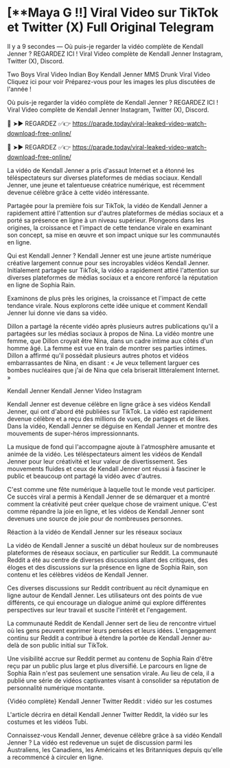 # [**Maya G !!] Viral Video sur TikTok et Twitter (X) Full Original Telegram



Il y a 9 secondes — Où puis-je regarder la vidéo complète de Kendall Jenner ? REGARDEZ ICI ! Viral Video complète de Kendall Jenner Instagram, Twitter (X), Discord.

Two Boys Viral Video Indian Boy Kendall Jenner MMS Drunk Viral Video Cliquez ici pour voir Préparez-vous pour les images les plus discutées de l'année !

Où puis-je regarder la vidéo complète de Kendall Jenner ? REGARDEZ ICI ! Viral Video complète de Kendall Jenner Instagram, Twitter (X), Discord.

🍑 ➤► REGARDEZ ✅👉 https://parade.today/viral-leaked-video-watch-download-free-online/

🍑 ➤► REGARDEZ ✅👉 https://parade.today/viral-leaked-video-watch-download-free-online/

La vidéo de Kendall Jenner a pris d'assaut Internet et a étonné les téléspectateurs sur diverses plateformes de médias sociaux. Kendall Jenner, une jeune et talentueuse créatrice numérique, est récemment devenue célèbre grâce à cette vidéo intéressante.

Partagée pour la première fois sur TikTok, la vidéo de Kendall Jenner a rapidement attiré l'attention sur d'autres plateformes de médias sociaux et a porté sa présence en ligne à un niveau supérieur. Plongeons dans les origines, la croissance et l'impact de cette tendance virale en examinant son concept, sa mise en œuvre et son impact unique sur les communautés en ligne.

Qui est Kendall Jenner ? Kendall Jenner est une jeune artiste numérique créative largement connue pour ses incroyables vidéos Kendall Jenner. Initialement partagée sur TikTok, la vidéo a rapidement attiré l'attention sur diverses plateformes de médias sociaux et a encore renforcé la réputation en ligne de Sophia Rain.

Examinons de plus près les origines, la croissance et l'impact de cette tendance virale. Nous explorons cette idée unique et comment Kendall Jenner lui donne vie dans sa vidéo.

Dillon a partagé la récente vidéo après plusieurs autres publications qu'il a partagées sur les médias sociaux à propos de Nina. La vidéo montre une femme, que Dillon croyait être Nina, dans un cadre intime aux côtés d'un homme âgé. La femme est vue en train de montrer ses parties intimes. Dillon a affirmé qu'il possédait plusieurs autres photos et vidéos embarrassantes de Nina, en disant : « Je veux tellement larguer ces bombes nucléaires que j'ai de Nina que cela briserait littéralement Internet. »

Kendall Jenner Kendall Jenner Video Instagram

Kendall Jenner est devenue célèbre en ligne grâce à ses vidéos Kendall Jenner, qui ont d'abord été publiées sur TikTok. La vidéo est rapidement devenue célèbre et a reçu des millions de vues, de partages et de likes. Dans la vidéo, Kendall Jenner se déguise en Kendall Jenner et montre des mouvements de super-héros impressionnants.

La musique de fond qui l'accompagne ajoute à l'atmosphère amusante et animée de la vidéo. Les téléspectateurs aiment les vidéos de Kendall Jenner pour leur créativité et leur valeur de divertissement. Ses mouvements fluides et ceux de Kendall Jenner ont réussi à fasciner le public et beaucoup ont partagé la vidéo avec d'autres.

C'est comme une fête numérique à laquelle tout le monde veut participer. Ce succès viral a permis à Kendall Jenner de se démarquer et a montré comment la créativité peut créer quelque chose de vraiment unique. C'est comme répandre la joie en ligne, et les vidéos de Kendall Jenner sont devenues une source de joie pour de nombreuses personnes.

Réaction à la vidéo de Kendall Jenner sur les réseaux sociaux

La vidéo de Kendall Jenner a suscité un débat houleux sur de nombreuses plateformes de réseaux sociaux, en particulier sur Reddit. La communauté Reddit a été au centre de diverses discussions allant des critiques, des éloges et des discussions sur la présence en ligne de Sophia Rain, son contenu et les célèbres vidéos de Kendall Jenner.

Ces diverses discussions sur Reddit contribuent au récit dynamique en ligne autour de Kendall Jenner. Les utilisateurs ont des points de vue différents, ce qui encourage un dialogue animé qui explore différentes perspectives sur leur travail et suscite l'intérêt et l'engagement.

La communauté Reddit de Kendall Jenner sert de lieu de rencontre virtuel où les gens peuvent exprimer leurs pensées et leurs idées. L'engagement continu sur Reddit a contribué à étendre la portée de Kendall Jenner au-delà de son public initial sur TikTok.

Une visibilité accrue sur Reddit permet au contenu de Sophia Rain d'être reçu par un public plus large et plus diversifié. Le parcours en ligne de Sophia Rain n'est pas seulement une sensation virale. Au lieu de cela, il a publié une série de vidéos captivantes visant à consolider sa réputation de personnalité numérique montante.

{Vidéo complète} Kendall Jenner Twitter Reddit : vidéo sur les costumes

L'article décrira en détail Kendall Jenner Twitter Reddit, la vidéo sur les costumes et les vidéos Tubi.

Connaissez-vous Kendall Jenner, devenue célèbre grâce à sa vidéo Kendall Jenner ? La vidéo est redevenue un sujet de discussion parmi les Australiens, les Canadiens, les Américains et les Britanniques depuis qu'elle a recommencé à circuler en ligne.
